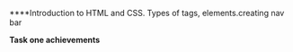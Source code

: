 ****Introduction to HTML and CSS.
Types of tags, elements.creating nav bar

**Task one achievements**
